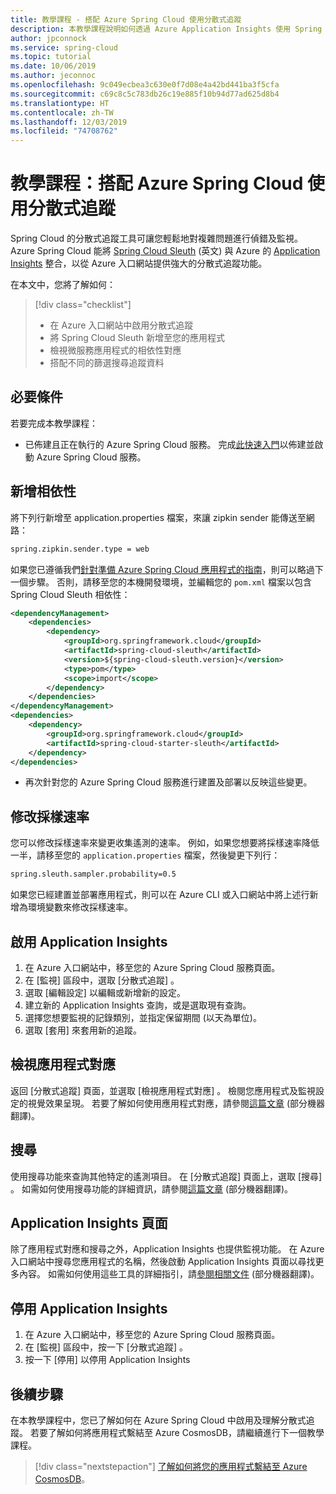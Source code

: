 ```yaml
---
title: 教學課程 - 搭配 Azure Spring Cloud 使用分散式追蹤
description: 本教學課程說明如何透過 Azure Application Insights 使用 Spring Cloud 的分散式追蹤
author: jpconnock
ms.service: spring-cloud
ms.topic: tutorial
ms.date: 10/06/2019
ms.author: jeconnoc
ms.openlocfilehash: 9c049ecbea3c630e0f7d08e4a42bd441ba3f5cfa
ms.sourcegitcommit: c69c8c5c783db26c19e885f10b94d77ad625d8b4
ms.translationtype: HT
ms.contentlocale: zh-TW
ms.lasthandoff: 12/03/2019
ms.locfileid: "74708762"
---
```

# <a name="tutorial-using-distributed-tracing-with-azure-spring-cloud"></a>教學課程：搭配 Azure Spring Cloud 使用分散式追蹤

Spring Cloud 的分散式追蹤工具可讓您輕鬆地對複雜問題進行偵錯及監視。 Azure Spring Cloud 能將 [Spring Cloud Sleuth](https://spring.io/projects/spring-cloud-sleuth) \(英文\) 與 Azure 的 [Application Insights](https://docs.microsoft.com/azure/azure-monitor/app/app-insights-overview) 整合，以從 Azure 入口網站提供強大的分散式追蹤功能。

在本文中，您將了解如何：

> [!div class="checklist"]
> * 在 Azure 入口網站中啟用分散式追蹤
> * 將 Spring Cloud Sleuth 新增至您的應用程式
> * 檢視微服務應用程式的相依性對應
> * 搭配不同的篩選搜尋追蹤資料

## <a name="prerequisites"></a>必要條件

若要完成本教學課程：

* 已佈建且正在執行的 Azure Spring Cloud 服務。  完成[此快速入門](spring-cloud-quickstart-launch-app-cli.md)以佈建並啟動 Azure Spring Cloud 服務。
    
## <a name="add-dependencies"></a>新增相依性

將下列行新增至 application.properties 檔案，來讓 zipkin sender 能傳送至網路：

```xml
spring.zipkin.sender.type = web
```

如果您已遵循我們[針對準備 Azure Spring Cloud 應用程式的指南](spring-cloud-tutorial-prepare-app-deployment.md)，則可以略過下一個步驟。 否則，請移至您的本機開發環境，並編輯您的 `pom.xml` 檔案以包含 Spring Cloud Sleuth 相依性：

```xml
<dependencyManagement>
    <dependencies>
        <dependency>
            <groupId>org.springframework.cloud</groupId>
            <artifactId>spring-cloud-sleuth</artifactId>
            <version>${spring-cloud-sleuth.version}</version>
            <type>pom</type>
            <scope>import</scope>
        </dependency>
    </dependencies>
</dependencyManagement>
<dependencies>
    <dependency>
        <groupId>org.springframework.cloud</groupId>
        <artifactId>spring-cloud-starter-sleuth</artifactId>
    </dependency>
</dependencies>
```

* 再次針對您的 Azure Spring Cloud 服務進行建置及部署以反映這些變更。 

## <a name="modify-the-sample-rate"></a>修改採樣速率
您可以修改採樣速率來變更收集遙測的速率。 例如，如果您想要將採樣速率降低一半，請移至您的 `application.properties` 檔案，然後變更下列行：

```xml
spring.sleuth.sampler.probability=0.5
```

如果您已經建置並部署應用程式，則可以在 Azure CLI 或入口網站中將上述行新增為環境變數來修改採樣速率。 

## <a name="enable-application-insights"></a>啟用 Application Insights

1. 在 Azure 入口網站中，移至您的 Azure Spring Cloud 服務頁面。
1. 在 [監視] 區段中，選取 [分散式追蹤]  。
1. 選取 [編輯設定]  以編輯或新增新的設定。
1. 建立新的 Application Insights 查詢，或是選取現有查詢。
1. 選擇您想要監視的記錄類別，並指定保留期間 (以天為單位)。
1. 選取 [套用]  來套用新的追蹤。

## <a name="view-application-map"></a>檢視應用程式對應

返回 [分散式追蹤] 頁面，並選取 [檢視應用程式對應]  。 檢閱您應用程式及監視設定的視覺效果呈現。 若要了解如何使用應用程式對應，請參閱[這篇文章](https://docs.microsoft.com/azure/azure-monitor/app/app-map) \(部分機器翻譯\)。

## <a name="search"></a>搜尋

使用搜尋功能來查詢其他特定的遙測項目。 在 [分散式追蹤]  頁面上，選取 [搜尋]  。 如需如何使用搜尋功能的詳細資訊，請參閱[這篇文章](https://docs.microsoft.com/azure/azure-monitor/app/diagnostic-search) \(部分機器翻譯\)。

## <a name="application-insights-page"></a>Application Insights 頁面

除了應用程式對應和搜尋之外，Application Insights 也提供監視功能。 在 Azure 入口網站中搜尋您應用程式的名稱，然後啟動 Application Insights 頁面以尋找更多內容。 如需如何使用這些工具的詳細指引，請[參閱相關文件](https://docs.microsoft.com/azure/azure-monitor/log-query/query-language) \(部分機器翻譯\)。


## <a name="disable-application-insights"></a>停用 Application Insights

1. 在 Azure 入口網站中，移至您的 Azure Spring Cloud 服務頁面。
1. 在 [監視] 區段中，按一下 [分散式追蹤]  。
1. 按一下 [停用]  以停用 Application Insights

## <a name="next-steps"></a>後續步驟

在本教學課程中，您已了解如何在 Azure Spring Cloud 中啟用及理解分散式追蹤。 若要了解如何將應用程式繫結至 Azure CosmosDB，請繼續進行下一個教學課程。

> [!div class="nextstepaction"]
> [了解如何將您的應用程式繫結至 Azure CosmosDB](spring-cloud-tutorial-bind-cosmos.md)。
